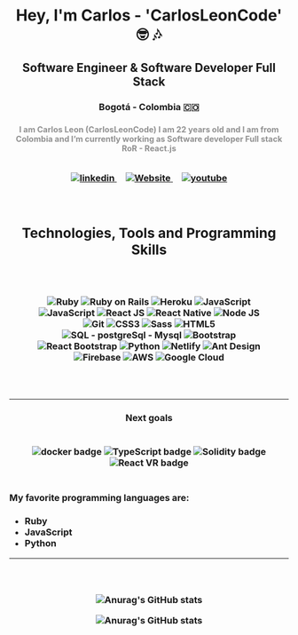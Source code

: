 <h1 align="center"> Hey, I'm Carlos - 'CarlosLeonCode' 🤓 🎶</h1>
<h2 align="center"> Software Engineer & Software Developer Full Stack </h2>
<h3 align="center"> Bogotá - Colombia 🇨🇴 <h3>
<p style="margin-top: 1rem; font-size: 0.9rem; color: #919191" align="center">
I am Carlos Leon (CarlosLeonCode) I am 22 years old and I am from Colombia and 
I’m currently working as Software developer Full stack RoR - React.js
</p>
<br />  
<!-- Social Media -->
<div align="center">
  <a href="https://www.linkedin.com/in/carlos-esteban-le%C3%B3n-pinilla/" target="_blank" style="margin: 0.5rem"> 
    <img src="https://img.shields.io/badge/Linkedin-212d3c?style=for-the-badge&logo=linkedin&logoColor=white" alt="linkedin">
  </a>
  <a href="https://carlosleoncode.com/" target="_blank" style="margin: 0.5rem"> 
    <img src="https://img.shields.io/badge/Website-212d3c?style=for-the-badge" alt="Website">
  </a>
  <a href="https://www.youtube.com/channel/UCsPVYNJKlMnAdQyGe1CdgBA" target="_blank" style="margin: 0.5rem"> 
    <img src="https://img.shields.io/badge/YouTube-212d3c?style=for-the-badge&logo=youtube&logoColor=white" alt="youtube">
  </a>
</div>
<br />  <br />  
<!-- Stack, Tools and Skills -->
<div>
  <h2 align="center"> Technologies, Tools and Programming Skills </h2>
  <div style="padding: 2rem;" align="center">

  <img src="https://img.shields.io/badge/Ruby-212d3c?style=for-the-badge&logo=ruby" alt="Ruby"></img>
  <img src="https://img.shields.io/badge/Ruby%20on%20Rails-212d3c?style=for-the-badge&logo=ruby" alt="Ruby on Rails"></img>
  <img src="https://img.shields.io/badge/Heroku-212d3c?style=for-the-badge&logo=heroku" alt="Heroku"></img>
  <img src="https://img.shields.io/badge/JavaScript-212d3c?style=for-the-badge&logo=javascript&logoColor=white" alt="JavaScript"></img>
  <img src="https://img.shields.io/badge/JavaScript-212d3c?style=for-the-badge&logo=javascript&logoColor=white" alt="JavaScript"></img>
  <img src="https://img.shields.io/badge/React%20JS-212d3c?style=for-the-badge&logo=react&logoColor=white" alt="React JS"></img>
  <img src="https://img.shields.io/badge/React%20Native-212d3c?style=for-the-badge&logo=react&logoColor=white" alt="React Native"></img>
  <img src="https://img.shields.io/badge/Node%20JS-212d3c?style=for-the-badge&logo=javascript&logoColor=white" alt="Node JS"></img>
  <img src="https://img.shields.io/badge/Git-212d3c?style=for-the-badge&logo=git&logoColor=white" alt="Git"></img>
  <img src="https://img.shields.io/badge/CSS3-212d3c?style=for-the-badge&logo=css3&logoColor=white" alt="CSS3"></img>
  <img src="https://img.shields.io/badge/Sass-212d3c?style=for-the-badge&logo=sass&logoColor=white" alt="Sass"></img>
  <img src="https://img.shields.io/badge/HTML5-212d3c?style=for-the-badge&logo=html5&logoColor=white" alt="HTML5"></img>
  <img src="https://img.shields.io/badge/MysQL%20%7C%20PostgreSql-212d3c?style=for-the-badge&logo=mysql&logoColor=white" alt="SQL - postgreSql - Mysql"></img>
  <img src="https://img.shields.io/badge/Bootstrap-212d3c?style=for-the-badge&logo=bootstrap&logoColor=white" alt="Bootstrap"></img>
  <img src="https://img.shields.io/badge/React%20Bootstrap-212d3c?style=for-the-badge&logo=bootstrap&logoColor=white" alt="React Bootstrap"></img>
  <img src="https://img.shields.io/badge/Python-212d3c?style=for-the-badge&logo=python&logoColor=white" alt="Python"></img>
  <img src="https://img.shields.io/badge/Netlify-212d3c?style=for-the-badge&logo=netlify&logoColor=white" alt="Netlify"></img>
  <img src="https://img.shields.io/badge/Ant%20Design-212d3c?style=for-the-badge&logo=antdesign&logoColor=white" alt="Ant Design"></img>
  <img src="https://img.shields.io/badge/Firebase-212d3c?style=for-the-badge&logo=firebase&logoColor=white" alt="Firebase"></img>
  <img src="https://img.shields.io/badge/AWS-212d3c?style=for-the-badge&logo=amazon&logoColor=white" alt="AWS"></img>
  <img src="https://img.shields.io/badge/Google%20Cloud-212d3c?style=for-the-badge&logo=googlecloud&logoColor=black" alt="Google Cloud"></img>
  </div>
</div>

<hr/>

<div>
  <h4 align="center"> Next goals </h4>
  <br />  
  <div align="center">
    <img src="https://img.shields.io/badge/Docker-202124?style=for-the-badge" alt="docker badge"></img>
    <img src="https://img.shields.io/badge/TypeScript-202124?style=for-the-badge" alt="TypeScript badge"></img>
    <img src="https://img.shields.io/badge/Solidity-202124?style=for-the-badge" alt="Solidity badge"></img>
    <img src="https://img.shields.io/badge/React%20VR-202124?style=for-the-badge" alt="React VR badge"></img>
  </div>
</div>
<br />  
<div>
  <h4> My favorite programming languages are: </h4>

  <ul>
    <li>Ruby</li>
    <li>JavaScript</li>
    <li>Python</li>
  </ul>
</div>

<hr />

<div align="center" style="padding: 2rem">

![Anurag's GitHub stats](https://github-readme-stats.vercel.app/api?username=CarlosLeonCode&show_icons=true&count_private=true&custom_title=Account&nbsp;stats)

![Anurag's GitHub stats](https://github-readme-stats.vercel.app/api/top-langs?username=CarlosLeonCode&show_icons=true&count_private=true&custom_title=Top&nbsp;programming&nbsp;languages&langs_count=10)
</div>
